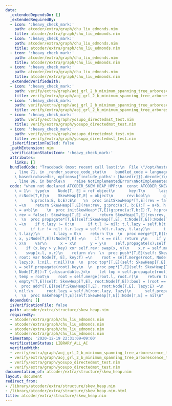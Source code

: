 ```yaml
---
data:
  _extendedDependsOn: []
  _extendedRequiredBy:
  - icon: ':heavy_check_mark:'
    path: atcoder/extra/graph/chu_liu_edmonds.nim
    title: atcoder/extra/graph/chu_liu_edmonds.nim
  - icon: ':heavy_check_mark:'
    path: atcoder/extra/graph/chu_liu_edmonds.nim
    title: atcoder/extra/graph/chu_liu_edmonds.nim
  - icon: ':heavy_check_mark:'
    path: atcoder/extra/graph/chu_liu_edmonds.nim
    title: atcoder/extra/graph/chu_liu_edmonds.nim
  - icon: ':heavy_check_mark:'
    path: atcoder/extra/graph/chu_liu_edmonds.nim
    title: atcoder/extra/graph/chu_liu_edmonds.nim
  _extendedVerifiedWith:
  - icon: ':heavy_check_mark:'
    path: verify/extra/graph/aoj_grl_2_b_minimum_spanning_tree_arborescence_test.nim
    title: verify/extra/graph/aoj_grl_2_b_minimum_spanning_tree_arborescence_test.nim
  - icon: ':heavy_check_mark:'
    path: verify/extra/graph/aoj_grl_2_b_minimum_spanning_tree_arborescence_test.nim
    title: verify/extra/graph/aoj_grl_2_b_minimum_spanning_tree_arborescence_test.nim
  - icon: ':heavy_check_mark:'
    path: verify/extra/graph/yosupo_directedmst_test.nim
    title: verify/extra/graph/yosupo_directedmst_test.nim
  - icon: ':heavy_check_mark:'
    path: verify/extra/graph/yosupo_directedmst_test.nim
    title: verify/extra/graph/yosupo_directedmst_test.nim
  _isVerificationFailed: false
  _pathExtension: nim
  _verificationStatusIcon: ':heavy_check_mark:'
  attributes:
    links: []
  bundledCode: "Traceback (most recent call last):\n  File \"/opt/hostedtoolcache/Python/3.10.0/x64/lib/python3.10/site-packages/onlinejudge_verify/documentation/build.py\"\
    , line 71, in _render_source_code_stat\n    bundled_code = language.bundle(stat.path,\
    \ basedir=basedir, options={'include_paths': [basedir]}).decode()\n  File \"/opt/hostedtoolcache/Python/3.10.0/x64/lib/python3.10/site-packages/onlinejudge_verify/languages/nim.py\"\
    , line 86, in bundle\n    raise NotImplementedError\nNotImplementedError\n"
  code: "when not declared ATCODER_SKEW_HEAP_HPP:\n  const ATCODER_SKEW_HEAP_HPP*\
    \ = 1\n  type\n    Node[T, E] = ref object\n      key:T\n      lazy:E\n      l,\
    \ r:Node[T,E]\n    SkewHeap[T,E] = object\n      rev:bool\n      g:proc(a:T, b:E):T\n\
    \      h:proc(a:E, b:E):E\n   \n  proc initSkewHeap*[T,E](rev = false):SkewHeap[T,E]\
    \ =\n    return SkewHeap[T,E](rev:rev, g:proc(a:T, b:E):T = a+b, h:proc(a:E,b:E):E\
    \ = a+b)\n    \n  proc initSkewHeap*[T,E](g:proc(a:T,b:E):T, h:proc(a, b:E):E,\
    \ rev = false): SkewHeap[T,E] =\n    return SkewHeap[T,E](rev:rev, g:g, h:h)\n\
    \  \n  proc propagate*[T,E](self:SkewHeap[T,E], t:Node[T,E]):Node[T,E] {.discardable.}\
    \ =\n    if t.lazy != 0:\n      if t.l != nil: t.l.lazy = self.h(t.l.lazy, t.lazy)\n\
    \      if t.r != nil: t.r.lazy = self.h(t.r.lazy, t.lazy)\n      t.key = self.g(t.key,\
    \ t.lazy)\n      t.lazy = 0\n    return t\n  \n  proc merge*[T,E](self:SkewHeap[T,E],\
    \ x, y:Node[T,E]):Node[T,E] =\n    if x == nil: return y\n    if y == nil: return\
    \ x\n    var\n      x = x\n      y = y\n    self.propagate(x);self.propagate(y)\n\
    \    if (x.key > y.key) xor self.rev: swap(x, y)\n    x.r = self.merge(y, x.r)\n\
    \    swap(x.l, x.r)\n    return x\n  \n  proc push*[T,E](self: SkewHeap[T,E],\
    \ root: var Node[T, E], key:T) =\n    root = self.merge(root, Node[T,E](key:key,\
    \ lazy:0, l:nil, r:nil))\n  \n  proc top*[T,E](self: SkewHeap[T,E], root:Node[T,E]):T\
    \ = self.propagate(root).key\n  \n  proc pop*[T,E](self: SkewHeap[T,E], root:var\
    \ Node[T,E]):T {.discardable.}=\n    let top = self.propagate(root).key\n    var\
    \ temp = root\n    root = self.merge(root.l, root.r)\n    return top\n  \n  proc\
    \ empty*[T,E](self: SkewHeap[T,E], root:Node[T,E]):bool = (root == nil)\n  \n\
    \  proc add*[T,E](self:SkewHeap[T,E], root:Node[T,E], lazy:E) =\n    if root !=\
    \ nil:\n      root.lazy = self.h(root.lazy, lazy)\n      self.propagate(root)\n\
    \  \n  proc makeheap*[T,E](self:SkewHeap[T,E]):Node[T,E] = nil\n"
  dependsOn: []
  isVerificationFile: false
  path: atcoder/extra/structure/skew_heap.nim
  requiredBy:
  - atcoder/extra/graph/chu_liu_edmonds.nim
  - atcoder/extra/graph/chu_liu_edmonds.nim
  - atcoder/extra/graph/chu_liu_edmonds.nim
  - atcoder/extra/graph/chu_liu_edmonds.nim
  timestamp: '2020-12-19 22:31:09+09:00'
  verificationStatus: LIBRARY_ALL_AC
  verifiedWith:
  - verify/extra/graph/aoj_grl_2_b_minimum_spanning_tree_arborescence_test.nim
  - verify/extra/graph/aoj_grl_2_b_minimum_spanning_tree_arborescence_test.nim
  - verify/extra/graph/yosupo_directedmst_test.nim
  - verify/extra/graph/yosupo_directedmst_test.nim
documentation_of: atcoder/extra/structure/skew_heap.nim
layout: document
redirect_from:
- /library/atcoder/extra/structure/skew_heap.nim
- /library/atcoder/extra/structure/skew_heap.nim.html
title: atcoder/extra/structure/skew_heap.nim
---
```


